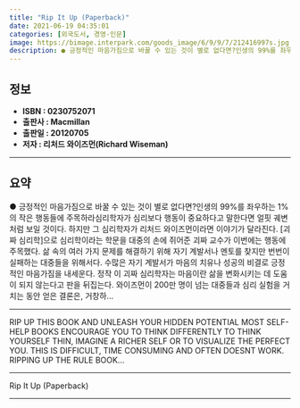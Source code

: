 ```yaml
---
title: "Rip It Up (Paperback)"
date: 2021-06-19 04:35:01
categories: [외국도서, 경영-인문]
image: https://bimage.interpark.com/goods_image/6/9/9/7/212416997s.jpg
description: ● 긍정적인 마음가짐으로 바꿀 수 있는 것이 별로 없다면?인생의 99%를 좌우하는 1%의 작은 행동들에 주목하라심리학자가 심리보다 행동이 중요하다고 말한다면 얼핏 궤변처럼 보일 것이다. 하지만 그 심리학자가 리처드 와이즈먼이라면 이야기가 달라진다. [괴짜 심리학]으로 심리학이라는 학문
---
```


## **정보**

- **ISBN : 0230752071**
- **출판사 : Macmillan**
- **출판일 : 20120705**
- **저자 : 리처드 와이즈먼(Richard Wiseman)**

------



## **요약**

●  긍정적인 마음가짐으로 바꿀 수 있는 것이 별로 없다면?인생의 99%를 좌우하는 1%의 작은 행동들에 주목하라심리학자가 심리보다 행동이 중요하다고 말한다면 얼핏 궤변처럼 보일 것이다. 하지만 그 심리학자가 리처드 와이즈먼이라면 이야기가 달라진다. [괴짜 심리학]으로 심리학이라는 학문을 대중의 손에 쥐어준 괴짜 교수가 이번에는 행동에 주목했다. 삶 속의 여러 가지 문제를 해결하기 위해 자기 계발서나 멘토를 찾지만 번번이 실패하는 대중들을 위해서다. 수많은 자기 계발서가 마음의 치유나 성공의 비결로 긍정적인 마음가짐을 내세운다. 정작 이 괴짜 심리학자는 마음이란 삶을 변화시키는 데 도움이 되지 않는다고 판을 뒤집는다. 와이즈먼이 200만 명이 넘는 대중들과 심리 실험을 거치는 동안 얻은 결론은, 거창하...

------

RIP UP THIS BOOK AND UNLEASH YOUR HIDDEN POTENTIAL MOST SELF-HELP BOOKS ENCOURAGE YOU TO THINK DIFFERENTLY TO THINK YOURSELF THIN, IMAGINE A RICHER SELF OR TO VISUALIZE THE PERFECT YOU. THIS IS DIFFICULT, TIME CONSUMING AND OFTEN DOESNT WORK. RIPPING UP THE RULE BOOK... 

------


Rip It Up (Paperback) 

------


